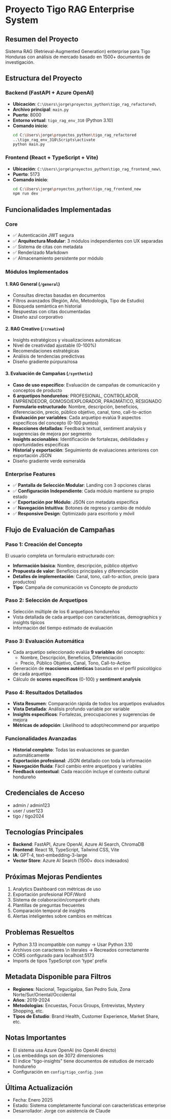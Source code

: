 # Proyecto Tigo RAG Enterprise System

## Resumen del Proyecto
Sistema RAG (Retrieval-Augmented Generation) enterprise para Tigo Honduras con análisis de mercado basado en 1500+ documentos de investigación.

## Estructura del Proyecto

### Backend (FastAPI + Azure OpenAI)
- **Ubicación**: `C:\Users\jorge\proyectos_python\tigo_rag_refactored\`
- **Archivo principal**: `main.py`
- **Puerto**: 8000
- **Entorno virtual**: `tigo_rag_env_310` (Python 3.10)
- **Comando inicio**: 
  ```bash
  cd C:\Users\jorge\proyectos_python\tigo_rag_refactored
  ..\tigo_rag_env_310\Scripts\activate
  python main.py
  ```

### Frontend (React + TypeScript + Vite)
- **Ubicación**: `C:\Users\jorge\proyectos_python\tigo_rag_frontend_new\`
- **Puerto**: 5173
- **Comando inicio**:
  ```bash
  cd C:\Users\jorge\proyectos_python\tigo_rag_frontend_new
  npm run dev
  ```

## Funcionalidades Implementadas

### Core
- ✅ Autenticación JWT segura
- ✅ **Arquitectura Modular**: 3 módulos independientes con UX separadas
- ✅ Sistema de citas con metadata
- ✅ Renderizado Markdown
- ✅ Almacenamiento persistente por módulo

### Módulos Implementados

#### 1. **RAG General** (`/general`)
- Consultas directas basadas en documentos
- Filtros avanzados (Región, Año, Metodología, Tipo de Estudio)
- Búsqueda semántica en historial
- Respuestas con citas documentadas
- Diseño azul corporativo

#### 2. **RAG Creativo** (`/creative`)  
- Insights estratégicos y visualizaciones automáticas
- Nivel de creatividad ajustable (0-100%)
- Recomendaciones estratégicas
- Análisis de tendencias predictivas
- Diseño gradiente púrpura/rosa

#### 3. **Evaluación de Campañas** (`/synthetic`)
- **Caso de uso específico**: Evaluación de campañas de comunicación y conceptos de producto
- **6 arquetipos hondureños**: PROFESIONAL, CONTROLADOR, EMPRENDEDOR, GOMOSO/EXPLORADOR, PRAGMÁTICO, RESIGNADO
- **Formulario estructurado**: Nombre, descripción, beneficios, diferenciación, precio, público objetivo, canal, tono, call-to-action
- **Evaluación por variables**: Cada arquetipo evalúa 9 aspectos específicos del concepto (0-100 puntos)
- **Reacciones detalladas**: Feedback textual, sentiment analysis y sugerencias de mejora por segmento
- **Insights accionables**: Identificación de fortalezas, debilidades y oportunidades específicas
- **Historial y exportación**: Seguimiento de evaluaciones anteriores con exportación JSON
- Diseño gradiente verde esmeralda

### Enterprise Features
- ✅ **Pantalla de Selección Modular**: Landing con 3 opciones claras
- ✅ **Configuración Independiente**: Cada módulo mantiene su propio estado
- ✅ **Exportación por Módulo**: JSON con metadata específica
- ✅ **Navegación Intuitiva**: Botones de regreso y cambio de módulo
- ✅ **Responsive Design**: Optimizado para escritorio y móvil

## Flujo de Evaluación de Campañas

### Paso 1: Creación del Concepto
El usuario completa un formulario estructurado con:
- **Información básica**: Nombre, descripción, público objetivo
- **Propuesta de valor**: Beneficios principales y diferenciación
- **Detalles de implementación**: Canal, tono, call-to-action, precio (para productos)
- **Tipo**: Campaña de comunicación vs Concepto de producto

### Paso 2: Selección de Arquetipos
- Selección múltiple de los 6 arquetipos hondureños
- Vista detallada de cada arquetipo con características, demographics y insights típicos
- Información del tiempo estimado de evaluación

### Paso 3: Evaluación Automática
- Cada arquetipo seleccionado evalúa **9 variables** del concepto:
  - Nombre, Descripción, Beneficios, Diferenciación
  - Precio, Público Objetivo, Canal, Tono, Call-to-Action
- Generación de **reacciones auténticas** basadas en el perfil psicológico de cada arquetipo
- Cálculo de **scores específicos** (0-100) y **sentiment analysis**

### Paso 4: Resultados Detallados
- **Vista Resumen**: Comparación rápida de todos los arquetipos evaluados
- **Vista Detallada**: Análisis profundo variable por variable
- **Insights específicos**: Fortalezas, preocupaciones y sugerencias de mejora
- **Métricas de adopción**: Likelihood to adopt/recommend por arquetipo

### Funcionalidades Avanzadas
- **Historial completo**: Todas las evaluaciones se guardan automáticamente
- **Exportación profesional**: JSON detallado con toda la información
- **Navegación fluida**: Fácil cambio entre arquetipos y variables
- **Feedback contextual**: Cada reacción incluye el contexto cultural hondureño

## Credenciales de Acceso
- admin / admin123
- user / user123  
- tigo / tigo2024

## Tecnologías Principales
- **Backend**: FastAPI, Azure OpenAI, Azure AI Search, ChromaDB
- **Frontend**: React 18, TypeScript, Tailwind CSS, Vite
- **IA**: GPT-4, text-embedding-3-large
- **Vector Store**: Azure AI Search (1500+ docs indexados)

## Próximas Mejoras Pendientes
1. Analytics Dashboard con métricas de uso
2. Exportación profesional PDF/Word
3. Sistema de colaboración/compartir chats
4. Plantillas de preguntas frecuentes
5. Comparación temporal de insights
6. Alertas inteligentes sobre cambios en métricas

## Problemas Resueltos
- Python 3.13 incompatible con numpy → Usar Python 3.10
- Archivos con caracteres \n literales → Recreados correctamente
- CORS configurado para localhost:5173
- Imports de tipos TypeScript con 'type' prefix

## Metadata Disponible para Filtros
- **Regiones**: Nacional, Tegucigalpa, San Pedro Sula, Zona Norte/Sur/Oriental/Occidental
- **Años**: 2019-2024
- **Metodologías**: Encuestas, Focus Groups, Entrevistas, Mystery Shopping, etc.
- **Tipos de Estudio**: Brand Health, Customer Experience, Market Share, etc.

## Notas Importantes
- El sistema usa Azure OpenAI (no OpenAI directo)
- Los embeddings son de 3072 dimensiones
- El índice "tigo-insights" tiene documentos de estudios de mercado hondureño
- Configuración en `config/tigo_config.json`

## Última Actualización
- Fecha: Enero 2025
- Estado: Sistema completamente funcional con características enterprise
- Desarrollador: Jorge con asistencia de Claude